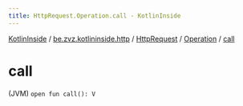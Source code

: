 ```yaml
---
title: HttpRequest.Operation.call - KotlinInside
---
```


[KotlinInside](../../../index.html) / [be.zvz.kotlininside.http](../../index.html) / [HttpRequest](../index.html) / [Operation](index.html) / [call](./call.html)

# call

(JVM) `open fun call(): V`
